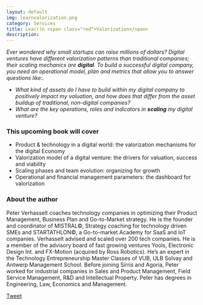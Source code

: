 ```yaml
---
layout: default
img: learnvalorization.png
category: Services
title: Lea(r)n <span class="red">Valorization</span>
description:
---
```

<script type="text/javascript" src="//s3.amazonaws.com/downloads.mailchimp.com/js/signup-forms/popup/embed.js" data-dojo-config="usePlainJson: true, isDebug: false"></script><script type="text/javascript">require(["mojo/signup-forms/Loader"], function(L) { L.start({"baseUrl":"mc.us2.list-manage.com","uuid":"b8ac525f48e3c47dfefe339fb","lid":"331b37ca8c"}) })</script>

_Ever wondered why small startups can raise millions of dollars? Digital ventures have different valorization patterns than traditional companies; their scaling mechanics are **digital**. To build a successful digital company, you need an operational model, plan and metrics that allow you to answer questions like:._

* _What kind of assets do I have to build within my digital company to positively impact my valuation, and how does that differ from the asset buildup of traditional, non-digital companies?_
* _What are the key operations, roles and indicators in **scaling** my digital venture?_


### This upcoming book will cover
* Product & technology in a digital world: the valorization mechanisms for the digital Economy
* Valorization model of a digital venture: the drivers for valuation, success and viability
* Scaling phases and team evolution: organizing for growth
* Operational and financial management parameters: the dashboard for valorization


### About the author
Peter Verhasselt coaches technology companies in optimizing their Product Management, Business Plan and Go-to-Market strategy. He is the founder and coordinator of MISTRAL©, Strategy coaching for technology driven SMEs and STARTATHLON©, a Go-to-market Academy for SaaS and IoT companies. Verhasselt advised and scaled over 200 tech companies. He is a member of the advisory board of fast growing ventures Yools, Electronic Design Int. and FX-Motion (acquired by Ross Robotics). He’s an expert in the Technology Entrepreneurship Master Classes of VUB, ULB Solvay and Antwerp Management School. Before joining Sirris and Agoria, Peter worked for industrial companies in Sales and Product Management, Field Service Management, R&D and Intellectual Property. Peter has degrees in Engineering, Law, Economics and Management.

<a href="https://twitter.com/share" class="twitter-share-button" data-url="http://leanvaluation.co/?utm_source=Twitter&utm_medium=Twitter&utm_content=frontpage&utm_campaign=share_button
   " data-text="Can't wait for the #lean #valuation book." data-via="leanvalue" data-lang="en">Tweet</a>
<script>
   ! function (d, s, id) {
       var js, fjs = d.getElementsByTagName(s)[0];
       if (!d.getElementById(id)) {
           js = d.createElement(s);
           js.id = id;
           js.src = "https://platform.twitter.com/widgets.js";
           fjs.parentNode.insertBefore(js, fjs);
       }
   }(document, "script", "twitter-wjs");
</script>
<script src="//platform.linkedin.com/in.js" type="text/javascript">
   lang: en_US
</script>
<script type="IN/Share" data-url="http://www.leanvaluation.co/?utm_source=Linkedin&amp;utm_medium=Linkedin&amp;utm_content=frontpage&amp;utm_campaign=share_button" data-counter="right"></script>

